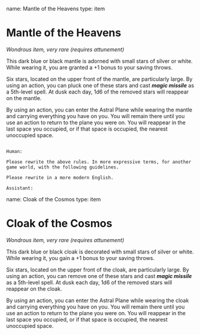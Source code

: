 name: Mantle of the Heavens
type: item

# Mantle of the Heavens
_Wondrous item, very rare (requires attunement)_

This dark blue or black mantle is adorned with small stars of silver or white. While wearing it, you are granted a +1 bonus to your saving throws.

Six stars, located on the upper front of the mantle, are particularly large. By using an action, you can pluck one of these stars and cast **_magic missile_** as a 5th-level spell. At dusk each day, 1d6 of the removed stars will reappear on the mantle.

By using an action, you can enter the Astral Plane while wearing the mantle and carrying everything you have on you. You will remain there until you use an action to return to the plane you were on. You will reappear in the last space you occupied, or if that space is occupied, the nearest unoccupied space.
```

Human:

Please rewrite the above rules. In more expressive terms, for another game world, with the following guidelines.

Please rewrite in a more modern English.

Assistant:
```
name: Cloak of the Cosmos
type: item

# Cloak of the Cosmos
_Wondrous item, very rare (requires attunement)_

This dark blue or black cloak is decorated with small stars of silver or white. While wearing it, you gain a +1 bonus to your saving throws.

Six stars, located on the upper front of the cloak, are particularly large. By using an action, you can remove one of these stars and cast **_magic missile_** as a 5th-level spell. At dusk each day, 1d6 of the removed stars will reappear on the cloak.

By using an action, you can enter the Astral Plane while wearing the cloak and carrying everything you have on you. You will remain there until you use an action to return to the plane you were on. You will reappear in the last space you occupied, or if that space is occupied, the nearest unoccupied space.
